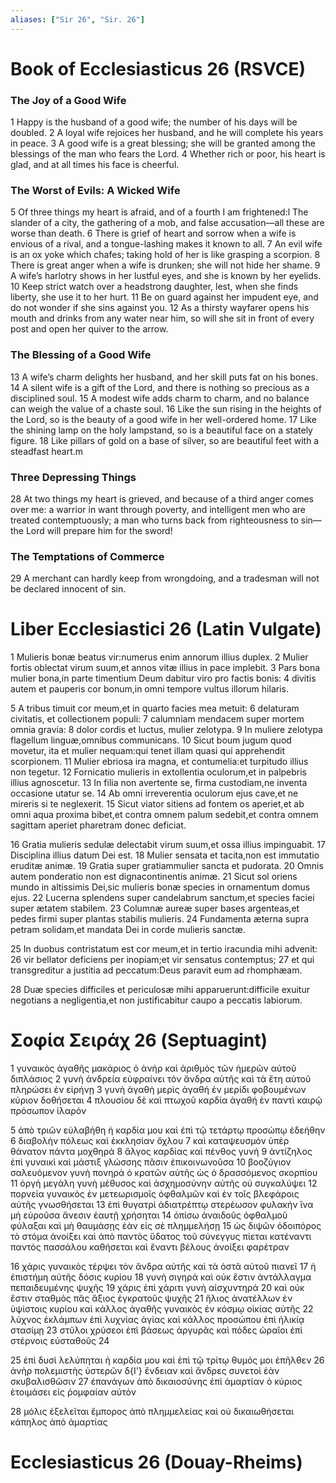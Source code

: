 ```yaml
---
aliases: ["Sir 26", "Sir. 26"]
---
```



# Book of Ecclesiasticus 26 (RSVCE)

### The Joy of a Good Wife
1 Happy is the husband of a good wife; the number of his days will be doubled.
2 A loyal wife rejoices her husband, and he will complete his years in peace.
3 A good wife is a great blessing; she will be granted among the blessings of the man who fears the Lord.
4 Whether rich or poor, his heart is glad, and at all times his face is cheerful.
### The Worst of Evils: A Wicked Wife
5 Of three things my heart is afraid, and of a fourth I am frightened:l The slander of a city, the gathering of a mob, and false accusation—all these are worse than death.
6 There is grief of heart and sorrow when a wife is envious of a rival, and a tongue-lashing makes it known to all.
7 An evil wife is an ox yoke which chafes; taking hold of her is like grasping a scorpion.
8 There is great anger when a wife is drunken; she will not hide her shame.
9 A wife’s harlotry shows in her lustful eyes, and she is known by her eyelids.
10 Keep strict watch over a headstrong daughter, lest, when she finds liberty, she use it to her hurt.
11 Be on guard against her impudent eye, and do not wonder if she sins against you.
12 As a thirsty wayfarer opens his mouth and drinks from any water near him, so will she sit in front of every post and open her quiver to the arrow.
### The Blessing of a Good Wife
13 A wife’s charm delights her husband, and her skill puts fat on his bones.
14 A silent wife is a gift of the Lord, and there is nothing so precious as a disciplined soul.
15 A modest wife adds charm to charm, and no balance can weigh the value of a chaste soul.
16 Like the sun rising in the heights of the Lord, so is the beauty of a good wife in her well-ordered home.
17 Like the shining lamp on the holy lampstand, so is a beautiful face on a stately figure.
18 Like pillars of gold on a base of silver, so are beautiful feet with a steadfast heart.m
### Three Depressing Things
28 At two things my heart is grieved, and because of a third anger comes over me: a warrior in want through poverty, and intelligent men who are treated contemptuously; a man who turns back from righteousness to sin— the Lord will prepare him for the sword!
### The Temptations of Commerce
29 A merchant can hardly keep from wrongdoing, and a tradesman will not be declared innocent of sin.


# Liber Ecclesiastici 26 (Latin Vulgate)

1 Mulieris bonæ beatus vir:numerus enim annorum illius duplex.
2 Mulier fortis oblectat virum suum,et annos vitæ illius in pace implebit.
3 Pars bona mulier bona,in parte timentium Deum dabitur viro pro factis bonis:
4 divitis autem et pauperis cor bonum,in omni tempore vultus illorum hilaris.

5 A tribus timuit cor meum,et in quarto facies mea metuit:
6 delaturam civitatis, et collectionem populi:
7 calumniam mendacem super mortem omnia gravia:
8 dolor cordis et luctus, mulier zelotypa.
9 In muliere zelotypa flagellum linguæ,omnibus communicans.
10 Sicut boum jugum quod movetur, ita et mulier nequam:qui tenet illam quasi qui apprehendit scorpionem.
11 Mulier ebriosa ira magna, et contumelia:et turpitudo illius non tegetur.
12 Fornicatio mulieris in extollentia oculorum,et in palpebris illius agnoscetur.
13 In filia non avertente se, firma custodiam,ne inventa occasione utatur se.
14 Ab omni irreverentia oculorum ejus cave,et ne mireris si te neglexerit.
15 Sicut viator sitiens ad fontem os aperiet,et ab omni aqua proxima bibet,et contra omnem palum sedebit,et contra omnem sagittam aperiet pharetram donec deficiat.

16 Gratia mulieris sedulæ delectabit virum suum,et ossa illius impinguabit.
17 Disciplina illius datum Dei est.
18 Mulier sensata et tacita,non est immutatio eruditæ animæ.
19 Gratia super gratiammulier sancta et pudorata.
20 Omnis autem ponderatio non est dignacontinentis animæ.
21 Sicut sol oriens mundo in altissimis Dei,sic mulieris bonæ species in ornamentum domus ejus.
22 Lucerna splendens super candelabrum sanctum,et species faciei super ætatem stabilem.
23 Columnæ aureæ super bases argenteas,et pedes firmi super plantas stabilis mulieris.
24 Fundamenta æterna supra petram solidam,et mandata Dei in corde mulieris sanctæ.

25 In duobus contristatum est cor meum,et in tertio iracundia mihi advenit:
26 vir bellator deficiens per inopiam;et vir sensatus contemptus;
27 et qui transgreditur a justitia ad peccatum:Deus paravit eum ad rhomphæam.

28 Duæ species difficiles et periculosæ mihi apparuerunt:difficile exuitur negotians a negligentia,et non justificabitur caupo a peccatis labiorum.


# Σοφία Σειράχ 26 (Septuagint)

1 γυναικὸς ἀγαθῆς μακάριος ὁ ἀνήρ καὶ ἀριθμὸς τῶν ἡμερῶν αὐτοῦ διπλάσιος
2 γυνὴ ἀνδρεία εὐφραίνει τὸν ἄνδρα αὐτῆς καὶ τὰ ἔτη αὐτοῦ πληρώσει ἐν εἰρήνῃ
3 γυνὴ ἀγαθὴ μερὶς ἀγαθή ἐν μερίδι φοβουμένων κύριον δοθήσεται
4 πλουσίου δὲ καὶ πτωχοῦ καρδία ἀγαθή ἐν παντὶ καιρῷ πρόσωπον ἱλαρόν

5 ἀπὸ τριῶν εὐλαβήθη ἡ καρδία μου καὶ ἐπὶ τῷ τετάρτῳ προσώπῳ ἐδεήθην
6 διαβολὴν πόλεως καὶ ἐκκλησίαν ὄχλου
7 καὶ καταψευσμόν ὑπὲρ θάνατον πάντα μοχθηρά
8 ἄλγος καρδίας καὶ πένθος γυνὴ
9 ἀντίζηλος ἐπὶ γυναικὶ καὶ μάστιξ γλώσσης πᾶσιν ἐπικοινωνοῦσα
10 βοοζύγιον σαλευόμενον γυνὴ πονηρά ὁ κρατῶν αὐτῆς ὡς ὁ δρασσόμενος σκορπίου
11 ὀργὴ μεγάλη γυνὴ μέθυσος καὶ ἀσχημοσύνην αὐτῆς οὐ συγκαλύψει
12 πορνεία γυναικὸς ἐν μετεωρισμοῖς ὀφθαλμῶν καὶ ἐν τοῖς βλεφάροις αὐτῆς γνωσθήσεται
13 ἐπὶ θυγατρὶ ἀδιατρέπτῳ στερέωσον φυλακήν ἵνα μὴ εὑροῦσα ἄνεσιν ἑαυτῇ χρήσηται
14 ὀπίσω ἀναιδοῦς ὀφθαλμοῦ φύλαξαι καὶ μὴ θαυμάσῃς ἐὰν εἰς σὲ πλημμελήσῃ
15 ὡς διψῶν ὁδοιπόρος τὸ στόμα ἀνοίξει καὶ ἀπὸ παντὸς ὕδατος τοῦ σύνεγγυς πίεται κατέναντι παντὸς πασσάλου καθήσεται καὶ ἔναντι βέλους ἀνοίξει φαρέτραν

16 χάρις γυναικὸς τέρψει τὸν ἄνδρα αὐτῆς καὶ τὰ ὀστᾶ αὐτοῦ πιανεῖ
17 ἡ ἐπιστήμη αὐτῆς δόσις κυρίου
18 γυνὴ σιγηρά καὶ οὐκ ἔστιν ἀντάλλαγμα πεπαιδευμένης ψυχῆς
19 χάρις ἐπὶ χάριτι γυνὴ αἰσχυντηρά
20 καὶ οὐκ ἔστιν σταθμὸς πᾶς ἄξιος ἐγκρατοῦς ψυχῆς
21 ἥλιος ἀνατέλλων ἐν ὑψίστοις κυρίου καὶ κάλλος ἀγαθῆς γυναικὸς ἐν κόσμῳ οἰκίας αὐτῆς
22 λύχνος ἐκλάμπων ἐπὶ λυχνίας ἁγίας καὶ κάλλος προσώπου ἐπὶ ἡλικίᾳ στασίμῃ
23 στῦλοι χρύσεοι ἐπὶ βάσεως ἀργυρᾶς καὶ πόδες ὡραῖοι ἐπὶ στέρνοις εὐσταθοῦς
24

25 ἐπὶ δυσὶ λελύπηται ἡ καρδία μου καὶ ἐπὶ τῷ τρίτῳ θυμός μοι ἐπῆλθεν
26 ἀνὴρ πολεμιστὴς ὑστερῶν δ{I'} ἔνδειαν καὶ ἄνδρες συνετοὶ ἐὰν σκυβαλισθῶσιν
27 ἐπανάγων ἀπὸ δικαιοσύνης ἐπὶ ἁμαρτίαν ὁ κύριος ἑτοιμάσει εἰς ῥομφαίαν αὐτόν

28 μόλις ἐξελεῖται ἔμπορος ἀπὸ πλημμελείας καὶ οὐ δικαιωθήσεται κάπηλος ἀπὸ ἁμαρτίας


# Ecclesiasticus 26 (Douay-Rheims)

